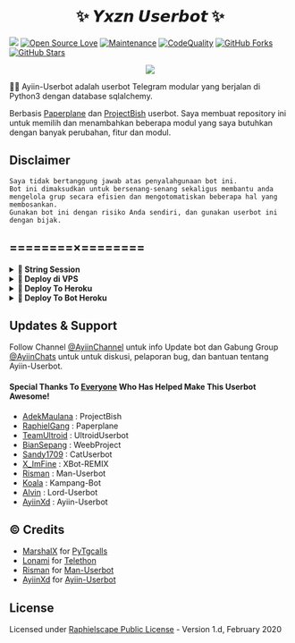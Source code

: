  <h1 align="center">✨ 𝙔𝙭𝙯𝙣 𝙐𝙨𝙚𝙧𝙗𝙤𝙩 ✨</h1>

<a href="https://github.com/yusniii/Yxzn-Userbot/commits"> <img src="https://img.shields.io/github/last-commit/yusniii/Yxzn-Userbot?color=red&logo=github&logoColor=blue&style=for-the-badge" /></a>
[![Open Source Love](https://badges.frapsoft.com/os/v2/open-source.png?v=103)](https://github.com/yusniii/Yxzn-Userbot)
[![Maintenance](https://img.shields.io/badge/Maintained%3F-Yes-blue)](https://GitHub.com/yusniii/Yxzn-Userbot/graphs/commit-activity)
[![CodeQuality](https://img.shields.io/codacy/grade/a723cb464d5a4d25be3152b5d71de82d?color=blue&logo=codacy)](https://app.codacy.com/gh/yusniii/Yxzn-Userbot/dashboard)
[![GitHub Forks](https://img.shields.io/github/forks/yusniii/Yxzn-Userbot?&logo=github)](https://github.com/yusniii/Yxzn-Userbot/fork)
[![GitHub Stars](https://img.shields.io/github/stars/yusniii/Yxzn-Userbot?&logo=github)](https://github.com/yusniii/Yxzn-Userbot/stargazers)


<p align="center">
  <img src="https://telegra.ph/file/1b5998d22a3f6ba41df1f.jpg">
</p>

👩‍💻 Ayiin-Userbot adalah userbot Telegram modular yang berjalan di Python3 dengan database sqlalchemy.

Berbasis [Paperplane](https://github.com/RaphielGang/Telegram-UserBot) dan [ProjectBish](https://github.com/adekmaulana/ProjectBish) userbot.
Saya membuat repository ini untuk memilih dan menambahkan beberapa modul yang saya butuhkan dengan banyak perubahan, fitur dan modul.

## Disclaimer

```
Saya tidak bertanggung jawab atas penyalahgunaan bot ini.
Bot ini dimaksudkan untuk bersenang-senang sekaligus membantu anda
mengelola grup secara efisien dan mengotomatiskan beberapa hal yang membosankan.
Gunakan bot ini dengan risiko Anda sendiri, dan gunakan userbot ini dengan bijak.
```

## ========×========

<details>
<summary><b>🔗 String Session</b></summary>
<br>
    
> Anda memerlukan API_ID & API_HASH untuk menghasilkan sesi telethon. ambil APP ID dan API Hash di my.telegram.org
<h4> Generate Session via Repl: </h4>    
<p><a href="https://repl.it/@AyiinXd/AyiinString?lite=1&outputonly=1"><img src="https://img.shields.io/badge/Generate%20On%20Repl-blueviolet?style=for-the-badge&logo=appveyor" width="200""/></a></p>
<h4> Generate Session via Telegram StringGen Bot: </h4>    
<p><a href="https://t.me/AyiinStringRobot"><img src="https://img.shields.io/badge/TG%20String%20Gen%20Bot-blueviolet?style=for-the-badge&logo=appveyor" width="200""/></a></p>
    
</details>

<details>
<summary><b>🔗 Deploy di VPS</b></summary>
<br>

### Tutorial Deploy di VPS


 • `git clone https://github.com/AyiinXd/Ayiin-Userbot`

 • `cd Ayiin-Userbot`

 • `pip3 install -U -r requirements.txt`

 • `mv sample.env .env`

 • `nano .env`
  - isi vars
  - Jika sudah 
  - ketik ctrl + S
  - ctrl + X

 • `screen -S Ayiin-Userbot`

 • `bash start`

</details>

<details>
<summary><b>🔗 Deploy To Heroku</b></summary>
<br>

<p><a href="https://heroku.com/deploy?template=https://github.com/yusniii/Yxzn-Userbot"><img src="https://img.shields.io/badge/BUAT DI-HEROKU-aqua?style=plastic&logo=heroku&logoColor=gold"width="300" /></a></p>

</details>

<details>
<summary><b>🔗 Deploy To Bot Heroku</b></summary>
<br>

<p><a href="https://telegram.dog/XTZ_HerokuBot?start=QXlpaW5YZC9BeWlpbi1Vc2VyYm90IEF5aWluLVVzZXJib3Q"><img src="https://img.shields.io/badge/BUAT DI -BOT HEROKU-aqua?style=plastic&logo=heroku&logoColor=gold"width="300" height="45" /></a></p>

</details>

## Updates & Support

Follow Channel [@AyiinChannel](https://t.me/AyiinChannel) untuk info Update bot dan Gabung Group [@AyiinChats](https://t.me/AyiinChats) untuk untuk diskusi, pelaporan bug, dan bantuan tentang Ayiin-Userbot.

#### Special Thanks To [Everyone](https://github.com/mrismanaziz/Man-Userbot/graphs/contributors) Who Has Helped Make This Userbot Awesome!
-  [AdekMaulana](https://github.com/adekmaulana) : ProjectBish
-  [RaphielGang](https://github.com/RaphielGang) : Paperplane
-  [TeamUltroid](https://github.com/TeamUltroid/Ultroid) :  UltroidUserbot
-  [BianSepang](https://github.com/BianSepang/WeebProject) : WeebProject
-  [Sandy1709](https://github.com/sandy1709/catuserbot) : CatUserbot
-  [X_ImFine](https://github.com/ximfine) :  XBot-REMIX
-  [Risman](https://github.com/mrismanaziz/Man-Userbot) :  Man-Userbot
-  [Koala](https://github.com/ManusiaRakitan/Kampang-Bot) : Kampang-Bot
-  [Alvin](https://github.com/Zora24/Lord-Userbot) : Lord-Userbot
-  [AyiinXd](https://github.com/AyiinXd/Ayiin-Userbot) : Ayiin-Userbot

## © Credits
-  [MarshalX](https://github.com/MarshalX) for [PyTgcalls](https://github.com/MarshalX/tgcalls)
-  [Lonami](https://github.com/LonamiWebs/) for [Telethon](https://github.com/LonamiWebs/Telethon)
-  [Risman](https://github.com/mrismanaziz) for [Man-Userbot](https://github.com/mrismanaziz/Man-Userbot)
-  [AyiinXd](https://github.com/AyiinXd) for [Ayiin-Userbot](https://github.com/AyiinXd/Ayiin-Userbot)

## License
Licensed under [Raphielscape Public License](https://github.com/AyiinXd/Ayiin-Userbot/blob/Ayiin-Userbot/LICENSE) - Version 1.d, February 2020


